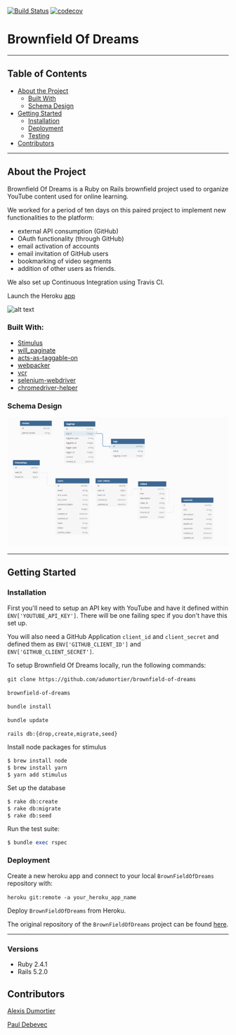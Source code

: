 [![Build Status](https://travis-ci.com/adumortier/brownfield-of-dreams.svg?branch=master)](https://travis-ci.com/github/adumortier/brownfield-of-dreams)
[![codecov](https://codecov.io/gh/adumortier/brownfield-of-dreams/branch/master/graph/badge.svg)](https://codecov.io/gh/adumortier/brownfield-of-dreams)

# Brownfield Of Dreams
___
<!-- TABLE OF CONTENTS -->
## Table of Contents

* [About the Project](#about-the-project)
  * [Built With](#built-with)
  * [Schema Design](#schema-design)
* [Getting Started](#getting-started)
  * [Installation](#installation)
  * [Deployment](#deployment)
  * [Testing](#testing)
* [Contributors](#contributors)

___
## About the Project

Brownfield Of Dreams is a Ruby on Rails brownfield project used to organize YouTube content used for online learning. 

We worked for a period of ten days on this paired project to implement new functionalities to the platform: 

* external API consumption (GitHub)
* OAuth functionality (through GitHub)
* email activation of accounts
* email invitation of GitHub users
* bookmarking of video segments
* addition of other users as friends. 

We also set up Continuous Integration using Travis CI. 

Launch the Heroku [app](https://thebrownfieldofdream.herokuapp.com/)

![alt text](app/assets/images/demo.gif)

### Built With:

* [Stimulus](https://github.com/stimulusjs/stimulus)
* [will_paginate](https://github.com/mislav/will_paginate)
* [acts-as-taggable-on](https://github.com/mbleigh/acts-as-taggable-on)
* [webpacker](https://github.com/rails/webpacker)
* [vcr](https://github.com/vcr/vcr)
* [selenium-webdriver](https://www.seleniumhq.org/docs/03_webdriver.jsp)
* [chromedriver-helper](http://chromedriver.chromium.org/)

### Schema Design

![alt text](app/assets/images/scheme_brownfield.png)
___
## Getting Started

### Installation

First you'll need to setup an API key with YouTube and have it defined within `ENV['YOUTUBE_API_KEY']`. There will be one failing spec if you don't have this set up.

You will also need a GitHub Application `client_id` and `client_secret` and defined them as  `ENV['GITHUB_CLIENT_ID']` and 
  `ENV['GITHUB_CLIENT_SECRET']`.
  
To setup Brownfield Of Dreams locally, run the following commands:

`git clone https://github.com/adumortier/brownfield-of-dreams`

`brownfield-of-dreams`

`bundle install`

`bundle update`

`rails db:{drop,create,migrate,seed}`

Install node packages for stimulus
```
$ brew install node
$ brew install yarn
$ yarn add stimulus
```

Set up the database
```
$ rake db:create
$ rake db:migrate
$ rake db:seed
```

Run the test suite:
```ruby
$ bundle exec rspec
```
### Deployment

Create a new heroku app and connect to your local `BrownFieldOfDreams` repository with:

`heroku git:remote -a your_heroku_app_name`

Deploy `BrownFieldOfDreams` from Heroku.

The original repository of the `BrownFieldOfDreams` project can be found [here](https://github.com/turingschool-examples/brownfield-of-dreams).
___

### Versions
* Ruby 2.4.1
* Rails 5.2.0

## Contributors

[Alexis Dumortier](https://github.com/adumortier)

[Paul Debevec](https://github.com/PaulDebevec) 
